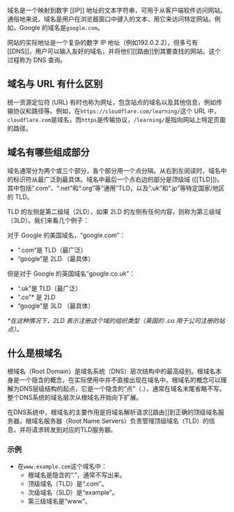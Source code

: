 域名是一个映射到数字 [[IP]] 地址的文本字符串，可用于从客户端软件访问网站。通俗地来说，域名是用户在浏览器窗口中键入的文本，用它来访问特定网站。例如，Google 的域名是`google.com`。

网站的实际地址是一个复杂的数字 IP 地址（例如192.0.2.2），但多亏有 [[DNS]]，用户可以输入友好的域名，并将他们[[路由]]到其要查找的网站。这个过程称为 DNS 查询。

## 域名与 URL 有什么区别

统一资源定位符 (URL) 有时也称为网址，包含站点的域名以及其他信息，例如传输协议和路径等。例如，在`https://cloudflare.com/learning/`这个 URL 中，`cloudflare.com`是域名，而`https`是传输协议，`/learning/`是指向网站上特定页面的路径。

## 域名有哪些组成部分

域名通常分为两个或三个部分，各个部分用一个点分隔。从右到左阅读时，域名中的标识符从最广泛到最具体。域名中最后一个点右边的部分是顶级域 ([[TLD]])。其中包括“.com”、“.net”和“.org”等“通用”TLD，以及“.uk”和“.jp”等特定国家/地区的 TLD。

TLD 的左侧是第二级域（2LD），如果 2LD 的左侧有任何内容，则称为第三级域（3LD）。我们来看几个例子：

对于 Google 的美国域名，“google.com”：

-   “.com”是 TLD（最广泛）
-   “google”是 2LD （最具体）

但是对于 Google 的英国域名“google.co.uk”：

-   “.uk”是 TLD（最广泛）
-   “.co”\* 是 2LD
-   “google”是 3LD （最具体）

_\*在这种情况下，2LD 表示注册这个域的组织类型（英国的 .co 用于公司注册的站点）。_

## 什么是根域名

根域名（Root Domain）是域名系统（DNS）层次结构中的最高级别。根域名本身是一个隐含的概念，在实际使用中并不直接出现在域名中。根域名的概念可以理解为DNS层级结构的起点，它是一个隐含的“点”（.），通常在域名末尾省略不写。整个DNS系统的域名层次从根域名开始向下扩展。

在DNS系统中，根域名的主要作用是将域名解析请求[[路由]]到正确的顶级域名服务器。根域名服务器（Root Name Servers）负责管理顶级域名（TLD）的信息，并将请求转发到对应的TLD服务器。

### 示例

-   在`www.example.com`这个域名中：
    -   根域名是隐含的“.”，通常不写出来。
    -   顶级域名（TLD）是“.com”。
    -   次级域名（SLD）是“example”。
    -   第三级域名是“www”。
